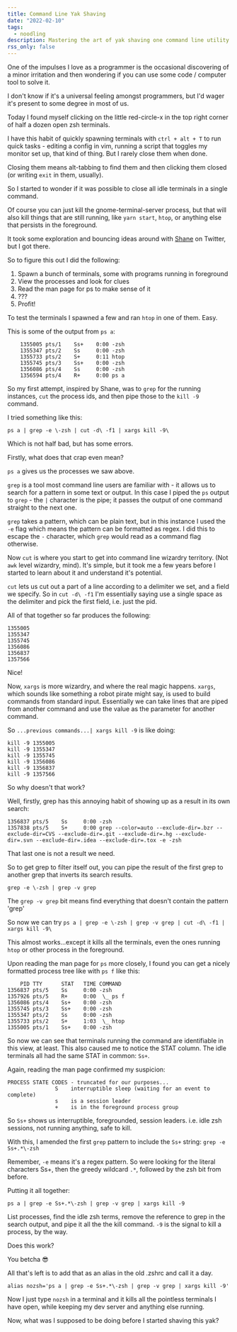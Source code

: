 ```yaml
---
title: Command Line Yak Shaving
date: "2022-02-10"
tags:
  - noodling
description: Mastering the art of yak shaving one command line utility at a time.
rss_only: false
---
```


One of the impulses I love as a programmer is the occasional discovering of a minor irritation and then wondering if you can use some code / computer tool to solve it.

I don't know if it's a universal feeling amongst programmers, but I'd wager it's present to some degree in most of us.

Today I found myself clicking on the little red-circle-x in the top right corner of half a dozen open zsh terminals.

I have this habit of quickly spawning terminals with `ctrl + alt + T` to run quick tasks - editing a config in vim, running a script that toggles my monitor set up, that kind of thing. But I rarely close them when done.

Closing them means alt-tabbing to find them and then clicking them closed (or writing `exit` in them, usually).

So I started to wonder if it was possible to close all idle terminals in a single command.

Of course you can just kill the gnome-terminal-server process, but that will also kill things that are still running, like `yarn start`, `htop`, or anything else that persists in the foreground.

It took some exploration and bouncing ideas around with [Shane](https://twitter.com/SaturniusMons) on Twitter, but I got there.

So to figure this out I did the following:

1. Spawn a bunch of terminals, some with programs running in foreground
2. View the processes and look for clues
3. Read the man page for ps to make sense of it
4. ???
5. Profit!

To test the terminals I spawned a few and ran `htop` in one of them. Easy.

This is some of the output from `ps a`:

        1355005 pts/1    Ss+    0:00 -zsh
        1355347 pts/2    Ss     0:00 -zsh
        1355733 pts/2    S+     0:11 htop
        1355745 pts/3    Ss+    0:00 -zsh
        1356086 pts/4    Ss     0:00 -zsh
        1356594 pts/4    R+     0:00 ps a

So my first attempt, inspired by Shane, was to `grep` for the running instances, `cut` the process ids, and then pipe those to the `kill -9` command.

I tried something like this:

`ps a | grep -e \-zsh | cut -d\ -f1 | xargs kill -9\`

Which is not half bad, but has some errors.

Firstly, what does that crap even mean?

`ps a` gives us the processes we saw above.

`grep` is a tool most command line users are familiar with - it allows us to search for a pattern in some text or output. In this case I piped the `ps` output to `grep` - the `|` character is the pipe; it passes the output of one command straight to the next one.

`grep` takes a pattern, which can be plain text, but in this instance I used the `-e` flag which means the pattern can be formatted as regex. I did this to escape the `-` character, which `grep` would read as a command flag otherwise.

Now `cut` is where you start to get into command line wizardry territory. (Not `awk` level wizardry, mind). It's simple, but it took me a few years before I started to learn about it and understand it's potential.

`cut` lets us cut out a part of a line according to a delimiter we set, and a field we specify. So in `cut -d\ -f1` I'm essentially saying use a single space as the delimiter and pick the first field, i.e. just the pid.

All of that together so far produces the following:

    1355005
    1355347
    1355745
    1356086
    1356837
    1357566

Nice!

Now, `xargs` is more wizardry, and where the real magic happens. `xargs`, which sounds like something a robot pirate might say, is used to build commands from standard input. Essentially we can take lines that are piped from another command and use the value as the parameter for another command.

So `...previous commands...| xargs kill -9` is like doing:

    kill -9 1355005
    kill -9 1355347
    kill -9 1355745
    kill -9 1356086
    kill -9 1356837
    kill -9 1357566

So why doesn't that work?

Well, firstly, grep has this annoying habit of showing up as a result in its own search:

    1356837 pts/5    Ss     0:00 -zsh
    1357838 pts/5    S+     0:00 grep --color=auto --exclude-dir=.bzr --exclude-dir=CVS --exclude-dir=.git --exclude-dir=.hg --exclude-dir=.svn --exclude-dir=.idea --exclude-dir=.tox -e -zsh

That last one is not a result we need.

So to get grep to filter itself out, you can pipe the result of the first grep to another grep that inverts its search results.

`grep -e \-zsh | grep -v grep`

The `grep -v grep` bit means find everything that doesn't contain the pattern 'grep'

So now we can try `ps a | grep -e \-zsh | grep -v grep | cut -d\ -f1 | xargs kill -9\`

This almost works...except it kills all the terminals, even the ones running `htop` or other process in the foreground.

Upon reading the man page for `ps` more closely, I found you can get a nicely formatted process tree like with `ps f` like this:

        PID TTY      STAT   TIME COMMAND
    1356837 pts/5    Ss     0:00 -zsh
    1357926 pts/5    R+     0:00  \_ ps f
    1356086 pts/4    Ss+    0:00 -zsh
    1355745 pts/3    Ss+    0:00 -zsh
    1355347 pts/2    Ss     0:00 -zsh
    1355733 pts/2    S+     1:03  \_ htop
    1355005 pts/1    Ss+    0:00 -zsh

So now we can see that terminals running the command are identifiable in this view, at least. This also caused me to notice the STAT column. The idle terminals all had the same STAT in common: `Ss+`.

Again, reading the man page confirmed my suspicion:

    PROCESS STATE CODES - truncated for our purposes...
                   S    interruptible sleep (waiting for an event to complete)
                   s    is a session leader
                   +    is in the foreground process group

So `Ss+` shows us interruptible, foregrounded, session leaders. i.e. idle zsh sessions, not running anything, safe to kill.

With this, I amended the first `grep` pattern to include the `Ss+` string: `grep -e Ss+.*\-zsh`

Remember, `-e` means it's a regex pattern. So were looking for the literal characters Ss+, then the greedy wildcard `.*`, followed by the zsh bit from before.

Putting it all together:

`ps a | grep -e Ss+.*\-zsh | grep -v grep | xargs kill -9`

List processes, find the idle zsh terms, remove the reference to grep in the search output, and pipe it all the the kill command. `-9` is the signal to kill a process, by the way.

Does this work?

You betcha 😎

All that's left is to add that as an alias in the old .zshrc and call it a day.

`alias nozsh='ps a | grep -e Ss+.*\-zsh | grep -v grep | xargs kill -9'`

Now I just type `nozsh` in a terminal and it kills all the pointless terminals I have open, while keeping my dev server and anything else running.

Now, what was I supposed to be doing before I started shaving this yak?
